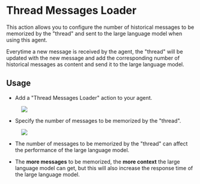 # Thread Messages Loader

This action allows you to configure the number of historical messages to be memorized by the "thread" and sent to the large language model when using this agent.

Everytime a new message is received by the agent, the "thread" will be updated with the new message and add the corresponding number of historical messages as content and send it to the large language model.

## Usage

* Add a "Thread Messages Loader" action to your agent.

<figure><img src="../../../../images/thread-1.png"></figure>
  
* Specify the number of messages to be memorized by the "thread".

<figure><img src="../../../../images/thread-2.png"></figure>

* The number of messages to be memorized by the "thread" can affect the performance of the large language model. 
  
* The **more messages** to be memorized, the **more context** the large language model can get, but this will also increase the response time of the large language model.
  

